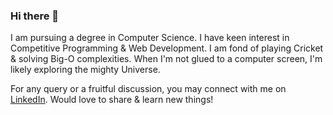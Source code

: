 ### Hi there 👋
I am pursuing a degree in Computer Science. I have keen interest in Competitive Programming & Web Development. I am fond of playing Cricket & solving Big-O complexities. When I'm not glued to a computer screen, I'm likely exploring the mighty Universe. 

For any query or a fruitful discussion, you may connect with me on [LinkedIn](https://www.linkedin.com/in/amansaxena333/). 
Would love to share & learn new things!
<!--
**Aman333Saxena/Aman333Saxena** is a ✨ _special_ ✨ repository because its `README.md` (this file) appears on your GitHub profile.

Here are some ideas to get you started:

- 🔭 I’m currently working on ...
- 🌱 I’m currently learning ...
- 👯 I’m looking to collaborate on ...
- 🤔 I’m looking for help with ...
- 💬 Ask me about ...
- 📫 How to reach me: ...
- 😄 Pronouns: ...
- ⚡ Fun fact: ...
-->
